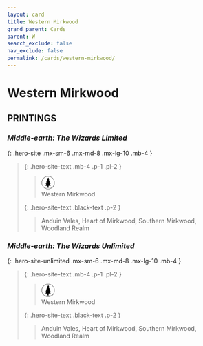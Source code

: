 ```yaml
---
layout: card
title: Western Mirkwood
grand_parent: Cards
parent: W
search_exclude: false
nav_exclude: false
permalink: /cards/western-mirkwood/
---
```


# Western Mirkwood


## PRINTINGS


### _Middle-earth: The Wizards Limited_

{: .hero-site .mx-sm-6 .mx-md-8 .mx-lg-10 .mb-4 }
> {: .hero-site-text .mb-4 .p-1 .pl-2 }
> > <div class="card-mp"><img src="/assets/images/wilderness.svg"></div>
> > <div class="character-card-name">Western Mirkwood</div>
>
> {: .hero-site-text .black-text .p-2 }
> > Anduin Vales, Heart of Mirkwood, Southern Mirkwood, Woodland Realm 
> 

### _Middle-earth: The Wizards Unlimited_

{: .hero-site-unlimited .mx-sm-6 .mx-md-8 .mx-lg-10 .mb-4 }
> {: .hero-site-text .mb-4 .p-1 .pl-2 }
> > <div class="card-mp"><img src="/assets/images/wilderness.svg"></div>
> > <div class="character-card-name">Western Mirkwood</div>
>
> {: .hero-site-text .black-text .p-2 }
> > Anduin Vales, Heart of Mirkwood, Southern Mirkwood, Woodland Realm 
> 
